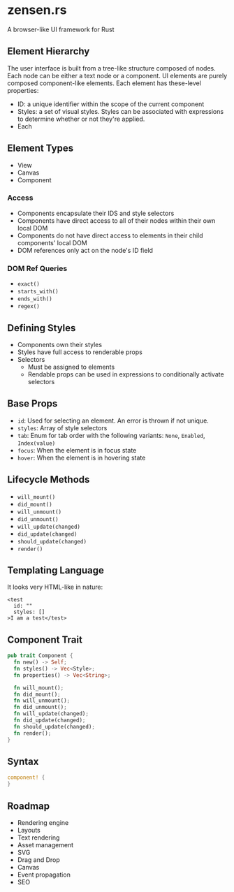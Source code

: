 # zensen.rs

A browser-like UI framework for Rust

## Element Hierarchy

The user interface is built from a tree-like structure composed of nodes. Each node can be either a text node or a component. UI elements are purely composed component-like elements. Each element has these-level properties:
- ID: a unique identifier within the scope of the current component
- Styles: a set of visual styles. Styles can be associated with expressions to determine whether or not they're applied.
- Each 

## Element Types
- View
- Canvas
- Component

### Access

- Components encapsulate their IDS and style selectors
- Components have direct access to all of their nodes within their own local DOM
- Components do not have direct access to elements in their child components' local DOM
- DOM references only act on the node's ID field

### DOM Ref Queries

- `exact()`
- `starts_with()`
- `ends_with()`
- `regex()`

## Defining Styles

- Components own their styles
- Styles have full access to renderable props
- Selectors
  - Must be assigned to elements
  - Rendable props can be used in expressions to conditionally activate selectors

## Base Props

- `id`: Used for selecting an element. An error is thrown if not unique.
- `styles`: Array of style selectors
- `tab`: Enum for tab order with the following variants: `None`, `Enabled`, `Index(value)`
- `focus`: When the element is in focus state
- `hover`: When the element is in hovering state

## Lifecycle Methods

- `will_mount()`
- `did_mount()`
- `will_unmount()`
- `did_unmount()`
- `will_update(changed)`
- `did_update(changed)`
- `should_update(changed)`
- `render()`

## Templating Language

It looks very HTML-like in nature:

```tpl
<test
  id: ""
  styles: []
>I am a test</test>
```

## Component Trait

```rust
pub trait Component {
  fn new() -> Self;
  fn styles() -> Vec<Style>;
  fn properties() -> Vec<String>;

  fn will_mount();
  fn did_mount();
  fn will_unmount();
  fn did_unmount();
  fn will_update(changed);
  fn did_update(changed);
  fn should_update(changed);
  fn render();
}
```

## Syntax

```rust
component! {
}
```

## Roadmap

- Rendering engine
- Layouts
- Text rendering
- Asset management
- SVG
- Drag and Drop
- Canvas
- Event propagation
- SEO
